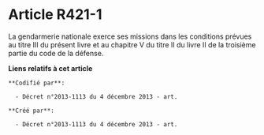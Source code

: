 # Article R421-1

La gendarmerie nationale exerce ses missions dans les conditions prévues au titre III du présent livre et au chapitre V du
titre II du livre II de la troisième partie du code de la défense.

**Liens relatifs à cet article**

	**Codifié par**:

	  - Décret n°2013-1113 du 4 décembre 2013 - art.

	**Créé par**:

	  - Décret n°2013-1113 du 4 décembre 2013 - art.
